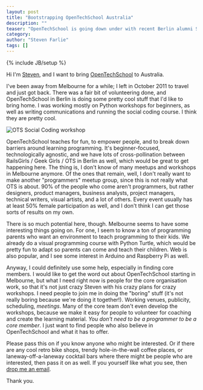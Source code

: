 ```yaml
---
layout: post
title: "Bootstrapping OpenTechSchool Australia"
description: ""
teaser: "OpenTechSchool is going down under with recent Berlin alumni Steven Farlie kicking things off in Melbourne with a call for core members."
category: 
author: "Steven Farlie"
tags: []
---
```

{% include JB/setup %}

Hi I'm [Steven](mailto:steven@opentechschool.org), and I want to bring [OpenTechSchool](http://www.opentechschool.org) to Australia.

I've been away from Melbourne for a while; I left in October 2011 to travel and just got back. There was a fair bit of volunteering done, and OpenTechSchool in Berlin is doing some pretty cool stuff that I'd like to bring home. I was working mostly on Python workshops for beginners, as well as writing communications and running the social coding course. I think they are pretty cool.

![OTS Social Coding workshop](http://i.imgur.com/R3tMK.jpg)

OpenTechSchool teaches for fun, to empower people, and to break down barriers around learning programming. It's beginner-focused, technologically agnostic, and we have lots of cross-pollination between RailsGirls / Geek Girls / OTS in Berlin as well, which would be great to get happening here. The thing is, I don't know of many meetups and workshops in Melbourne anymore. Of the ones that remain, well, I don't really want to make another "programmers" meetup group, since this is not really what OTS is about. 90% of the people who come aren't programmers, but rather designers, product managers, business analysts, project managers, technical writers, visual artists, and a lot of others. Every event usually has at least 50% female participation as well, and I don't think I can get those sorts of results on my own.

There is so much potential here, though. Melbourne seems to have some interesting things going on. For one, I seem to know a ton of programming parents who want an environment to teach programming to their kids. We already do a visual programming course with Python Turtle, which would be pretty fun to adapt so parents can come and teach their children. Web is also popular, and I see some interest in Arduino and Raspberry Pi as well.

Anyway, I could definitely use some help, especially in finding core members. I would like to get the word out about OpenTechSchool starting in Melbourne, but what I need right now is people for the core organisation work, so that it's not just crazy Steven with his crazy plans for crazy workshops. I need people to join me in doing the "boring" stuff (it's not really boring because we're doing it together!). Working venues, publicity, scheduling, _meetings_. Many of the core team don't even develop the workshops, because we make it easy for people to volunteer for coaching and create the learning material. _You don't need to be a programmer to be a core member_. I just want to find people who also believe in OpenTechSchool and what it has to offer.

Please pass this on if you know anyone who might be interested. Or if there are any cool retro bike shops, trendy hole-in-the-wall coffee places, or laneway-off-a-laneway cocktail bars where there might be people who are interested, then pass it on as well. If you yourself like what you see,  then [drop me an email](mailto:steven@opentechschool.org).

Thank you.